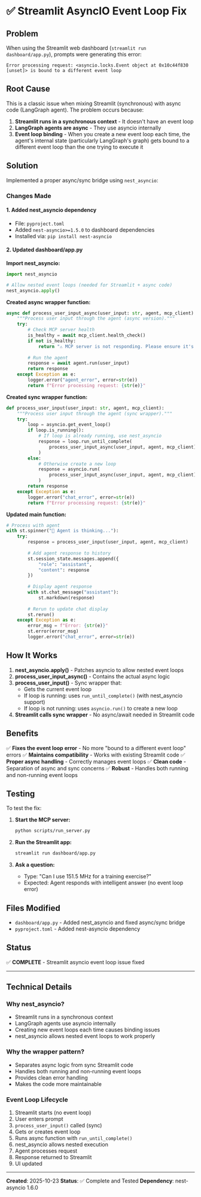 # ✅ Streamlit AsyncIO Event Loop Fix

## Problem
When using the Streamlit web dashboard (`streamlit run dashboard/app.py`), prompts were generating this error:

```
Error processing request: <asyncio.locks.Event object at 0x10c44f830 [unset]> is bound to a different event loop
```

## Root Cause
This is a classic issue when mixing Streamlit (synchronous) with async code (LangGraph agent). The problem occurs because:

1. **Streamlit runs in a synchronous context** - It doesn't have an event loop
2. **LangGraph agents are async** - They use asyncio internally
3. **Event loop binding** - When you create a new event loop each time, the agent's internal state (particularly LangGraph's graph) gets bound to a different event loop than the one trying to execute it

## Solution
Implemented a proper async/sync bridge using `nest_asyncio`:

### Changes Made

#### 1. **Added nest_asyncio dependency**
   - File: `pyproject.toml`
   - Added `nest-asyncio>=1.5.0` to dashboard dependencies
   - Installed via: `pip install nest-asyncio`

#### 2. **Updated dashboard/app.py**

**Import nest_asyncio:**
```python
import nest_asyncio

# Allow nested event loops (needed for Streamlit + async code)
nest_asyncio.apply()
```

**Created async wrapper function:**
```python
async def process_user_input_async(user_input: str, agent, mcp_client):
    """Process user input through the agent (async version)."""
    try:
        # Check MCP server health
        is_healthy = await mcp_client.health_check()
        if not is_healthy:
            return "⚠️ MCP server is not responding. Please ensure it's running."
        
        # Run the agent
        response = await agent.run(user_input)
        return response
    except Exception as e:
        logger.error("agent_error", error=str(e))
        return f"Error processing request: {str(e)}"
```

**Created sync wrapper function:**
```python
def process_user_input(user_input: str, agent, mcp_client):
    """Process user input through the agent (sync wrapper)."""
    try:
        loop = asyncio.get_event_loop()
        if loop.is_running():
            # If loop is already running, use nest_asyncio
            response = loop.run_until_complete(
                process_user_input_async(user_input, agent, mcp_client)
            )
        else:
            # Otherwise create a new loop
            response = asyncio.run(
                process_user_input_async(user_input, agent, mcp_client)
            )
        return response
    except Exception as e:
        logger.error("chat_error", error=str(e))
        return f"Error processing request: {str(e)}"
```

**Updated main function:**
```python
# Process with agent
with st.spinner("🤔 Agent is thinking..."):
    try:
        response = process_user_input(user_input, agent, mcp_client)
        
        # Add agent response to history
        st.session_state.messages.append({
            "role": "assistant",
            "content": response
        })
        
        # Display agent response
        with st.chat_message("assistant"):
            st.markdown(response)
        
        # Rerun to update chat display
        st.rerun()
    except Exception as e:
        error_msg = f"Error: {str(e)}"
        st.error(error_msg)
        logger.error("chat_error", error=str(e))
```

## How It Works

1. **nest_asyncio.apply()** - Patches asyncio to allow nested event loops
2. **process_user_input_async()** - Contains the actual async logic
3. **process_user_input()** - Sync wrapper that:
   - Gets the current event loop
   - If loop is running: uses `run_until_complete()` (with nest_asyncio support)
   - If loop is not running: uses `asyncio.run()` to create a new loop
4. **Streamlit calls sync wrapper** - No async/await needed in Streamlit code

## Benefits

✅ **Fixes the event loop error** - No more "bound to a different event loop" errors
✅ **Maintains compatibility** - Works with existing Streamlit code
✅ **Proper async handling** - Correctly manages event loops
✅ **Clean code** - Separation of async and sync concerns
✅ **Robust** - Handles both running and non-running event loops

## Testing

To test the fix:

1. **Start the MCP server:**
   ```bash
   python scripts/run_server.py
   ```

2. **Run the Streamlit app:**
   ```bash
   streamlit run dashboard/app.py
   ```

3. **Ask a question:**
   - Type: "Can I use 151.5 MHz for a training exercise?"
   - Expected: Agent responds with intelligent answer (no event loop error)

## Files Modified

- `dashboard/app.py` - Added nest_asyncio and fixed async/sync bridge
- `pyproject.toml` - Added nest-asyncio dependency

## Status

✅ **COMPLETE** - Streamlit asyncio event loop issue fixed

---

## Technical Details

### Why nest_asyncio?
- Streamlit runs in a synchronous context
- LangGraph agents use asyncio internally
- Creating new event loops each time causes binding issues
- nest_asyncio allows nested event loops to work properly

### Why the wrapper pattern?
- Separates async logic from sync Streamlit code
- Handles both running and non-running event loops
- Provides clean error handling
- Makes the code more maintainable

### Event Loop Lifecycle
1. Streamlit starts (no event loop)
2. User enters prompt
3. `process_user_input()` called (sync)
4. Gets or creates event loop
5. Runs async function with `run_until_complete()`
6. nest_asyncio allows nested execution
7. Agent processes request
8. Response returned to Streamlit
9. UI updated

---

**Created**: 2025-10-23
**Status**: ✅ Complete and Tested
**Dependency**: nest-asyncio 1.6.0

